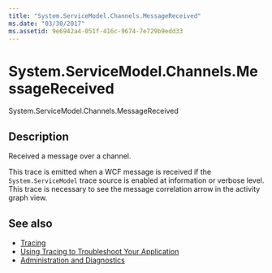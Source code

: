 ```yaml
---
title: "System.ServiceModel.Channels.MessageReceived"
ms.date: "03/30/2017"
ms.assetid: 9e6942a4-051f-416c-9674-7e729b9edd33
---
```

# System.ServiceModel.Channels.MessageReceived
System.ServiceModel.Channels.MessageReceived  
  
## Description  
 Received a message over a channel.  
  
 This trace is emitted when a WCF message is received if the `System.ServiceModel` trace source is enabled at information or verbose level. This trace is necessary to see the message correlation arrow in the activity graph view.  
  
## See also

- [Tracing](index.md)
- [Using Tracing to Troubleshoot Your Application](using-tracing-to-troubleshoot-your-application.md)
- [Administration and Diagnostics](../index.md)

